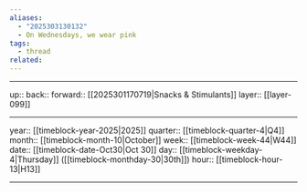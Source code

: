 ```yaml
---
aliases:
  - "2025303130132"
  - On Wednesdays, we wear pink
tags:
  - thread
related:
---
```




***

up:: 
back:: 
forward:: [[2025301170719|Snacks & Stimulants]]
layer:: [[layer-099]]

***

year:: [[timeblock-year-2025|2025]]
quarter:: [[timeblock-quarter-4|Q4]]
month:: [[timeblock-month-10|October]]
week:: [[timeblock-week-44|W44]]
date:: [[timeblock-date-Oct30|Oct 30]]
day:: [[timeblock-weekday-4|Thursday]] ([[timeblock-monthday-30|30th]])
hour:: [[timeblock-hour-13|H13]]

***
